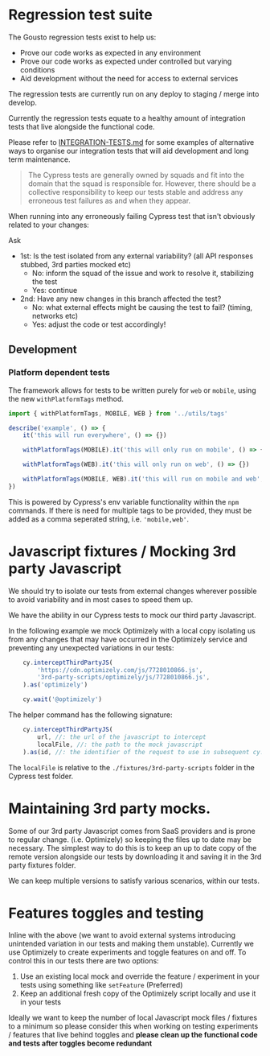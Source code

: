 # Regression test suite

The Gousto regression tests exist to help us:

- Prove our code works as expected in any environment
- Prove our code works as expected under controlled but varying conditions
- Aid development without the need for access to external services

The regression tests are currently run on any deploy to staging / merge into develop. 

Currently the regression tests equate to a healthy amount of integration tests that live alongside the functional code. 

Please refer to [INTEGRATION-TESTS.md](./integration/INTEGRATION-TESTS.md) for some examples of alternative ways to organise our integration tests that will aid development and long term maintenance. 

> The Cypress tests are generally owned by squads and fit into the domain that the squad is responsible for. However, there should be a collective responsibility to keep our tests stable and address any erroneous test failures as and when they appear. 

When running into any erroneously failing Cypress test that isn't obviously related to your changes:

Ask
- 1st: Is the test isolated from any external variability? (all API responses stubbed, 3rd parties mocked etc) 
  - No: inform the squad of the issue and work to resolve it, stabilizing the test
  - Yes: continue
- 2nd: Have any new changes in this branch affected the test?  
  - No: what external effects might be causing the test to fail? (timing, networks etc)
  - Yes: adjust the code or test accordingly!

## Development

### Platform dependent tests

The framework allows for tests to be written purely for `web` or `mobile`, using the new `withPlatformTags` method.

```javascript
import { withPlatformTags, MOBILE, WEB } from '../utils/tags'

describe('example', () => {
    it('this will run everywhere', () => {})

    withPlatformTags(MOBILE).it('this will only run on mobile', () => {})

    withPlatformTags(WEB).it('this will only run on web', () => {})

    withPlatformTags(MOBILE, WEB).it('this will run on mobile and web', () => {})
})
```

This is powered by Cypress's env variable functionality within the `npm` commands. If there is need for multiple tags to be provided, they must be added as a comma seperated string, i.e. `'mobile,web'`.

# Javascript fixtures / Mocking 3rd party Javascript

We should try to isolate our tests from external changes wherever possible to avoid variability and in most cases to speed them up. 

We have the ability in our Cypress tests to mock our third party Javascript. 

In the following example we mock Optimizely with a local copy isolating us from any changes that may have occurred in the Optimizely service and preventing any unexpected variations in our tests: 

```javascript
    cy.interceptThirdPartyJS(
        'https://cdn.optimizely.com/js/7728010866.js', 
        '3rd-party-scripts/optimizely/js/7728010866.js', 
    ).as('optimizely')

    cy.wait('@optimizely')
```

The helper command has the following signature: 
```javascript
    cy.interceptThirdPartyJS(
        url, //: the url of the javascript to intercept 
        localFile, //: the path to the mock javascript 
    ).as(id, //: the identifier of the request to use in subsequent cy.wait(id) calls)
```
The `localFile` is relative to the `./fixtures/3rd-party-scripts` folder in the Cypress test folder. 

# Maintaining 3rd party mocks. 
Some of our 3rd party Javascript comes from SaaS providers and is prone to regular change. (i.e. Optimizely) so keeping the files up to date may be necessary. The simplest way to do this is to keep an up to date copy of the remote version alongside our tests by downloading it and saving it in the 3rd party fixtures folder. 

We can keep multiple versions to satisfy various scenarios, within our tests. 

# Features toggles and testing

Inline with the above (we want to avoid external systems introducing unintended variation in our tests and making them unstable). Currently we use Optimizely to create experiments and toggle features on and off. To control this in our tests there are two options: 

1. Use an existing local mock and override the feature / experiment in your tests using something like `setFeature` (Preferred)
2. Keep an additional fresh copy of the Optimizely script locally and use it in your tests

Ideally we want to keep the number of local Javascript mock files / fixtures to a minimum so please consider this when working on testing experiments / features that live behind toggles and **please clean up the functional code and tests after toggles become redundant**
